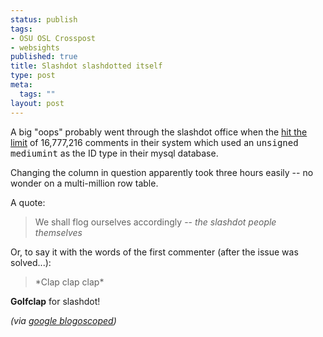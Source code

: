 ```yaml
--- 
status: publish
tags: 
- OSU OSL Crosspost
- websights
published: true
title: Slashdot slashdotted itself
type: post
meta: 
  tags: ""
layout: post
---
```

A big "oops" probably went through the slashdot office when the <a href="http://slashdot.org/articles/06/11/09/1534204.shtml">hit the limit</a> of 16,777,216 comments in their system which used an <tt>unsigned mediumint</tt> as the ID type in their mysql database.

Changing the column in question apparently took three hours easily -- no wonder on a multi-million row table.

A quote:

<blockquote>We shall flog ourselves accordingly -- <em>the slashdot people themselves</em></blockquote>

Or, to say it with the words of the first commenter (after the issue was solved...):

<blockquote>*Clap clap clap*</blockquote>

<strong>Golfclap</strong> for slashdot!

<em>(via <a href="http://blog.outer-court.com/archive/2006-11-10.html#n20">google blogoscoped</a>)</em>
